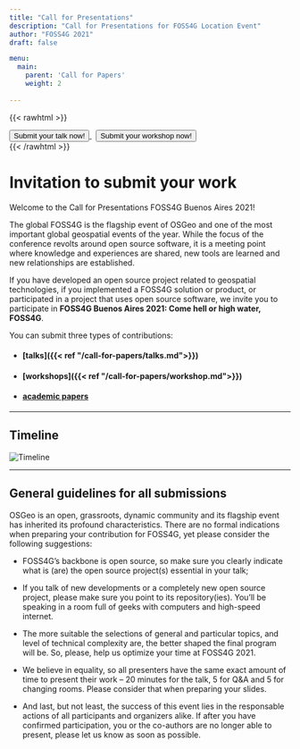 ```yaml
---
title: "Call for Presentations"
description: "Call for Presentations for FOSS4G Location Event"
author: "FOSS4G 2021"
draft: false

menu:
  main:
    parent: 'Call for Papers'
    weight: 2
    
---
```



{{< rawhtml >}}
        <div class="col d-flex justify-content-center">
          <a style="btn btn-primary mb-3" href="https://callforpapers.2021.foss4g.org/foss4g2021/cfp">
            <button type="button" name="button" class="btn btn-primary rounded-pill px-5 py-2 mb-5">
              Submit your talk now!
            </button>
          </a>
          &nbsp;
          <a style="btn btn-primary mb-3" href="https://callforpapers.2021.foss4g.org/foss4g2021/cfp">
            <button type="button" name="button" class="btn btn-primary rounded-pill px-5 py-2 mb-5">
              Submit your workshop now!
            </button>
          </a>
        </div>
{{< /rawhtml >}}

# Invitation to submit your work

Welcome to the Call for Presentations FOSS4G Buenos Aires 2021!

The global FOSS4G is the flagship event of OSGeo and one of the most 
important global geospatial events of the year. While the focus
of the conference revolts around open source software, it is a 
meeting point where knowledge and experiences are shared, 
new tools are learned and new relationships are established.

If you have developed an open source project related to geospatial
technologies, if you implemented a FOSS4G solution or product, or 
participated in a project that uses open source software, we invite
you to participate in **FOSS4G Buenos Aires 2021: Come hell or high water, FOSS4G**.

You can submit three types of contributions: 
* #### [talks]({{< ref "/call-for-papers/talks.md">}}) 
* #### [workshops]({{< ref "/call-for-papers/workshop.md">}}) 
* #### [academic papers](/call-for-papers/academic.html)

 
---



## Timeline


![Timeline](/images/timeline.png)

---
  

## General guidelines for all submissions

OSGeo is an open, grassroots, dynamic community and its flagship event has inherited its profound characteristics. There are no formal indications when preparing your contribution for FOSS4G, yet please consider the following suggestions: 

- FOSS4G’s backbone is open source, so make sure you clearly indicate what is (are) the open source project(s) essential in your talk; 

- If you talk of new developments or a completely new open source project, please make sure you point to its repository(ies). You’ll be speaking in a room full of geeks with computers and high-speed internet.

- The more suitable the selections of general and particular topics, and level of technical complexity are, the better shaped the final program will be. So, please, help us optimize your time at FOSS4G 2021.

- We believe in equality, so all presenters have the same exact amount of time to present their work – 20 minutes for the talk, 5 for Q&A and 5 for changing rooms. Please consider that when preparing your slides.

- And last, but not least, the success of this event lies in the responsable actions of all participants and organizers alike. If after 
you have confirmed participation, you or the co-authors are no longer able to present, please let us know as soon as possible.
